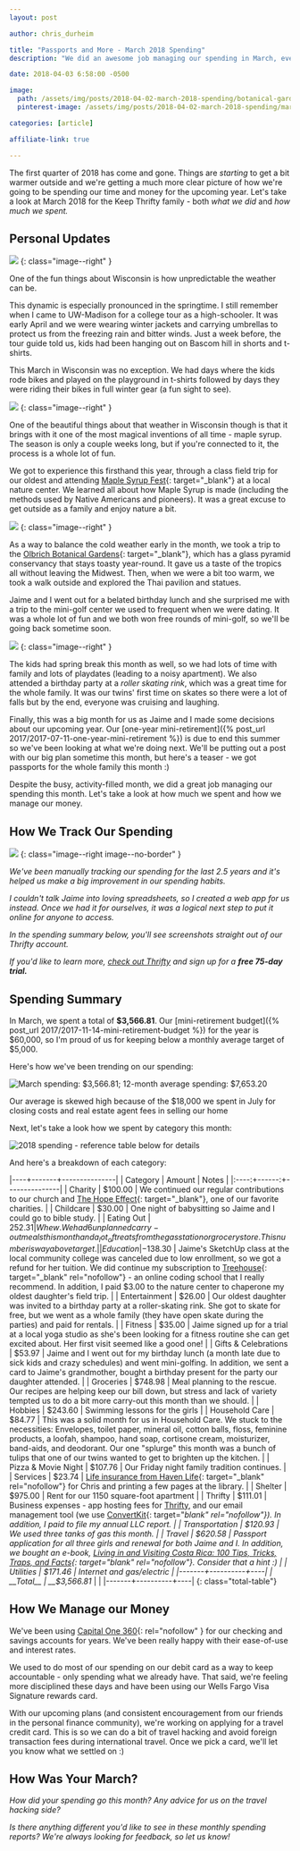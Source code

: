 ```yaml
---
layout: post

author: chris_durheim

title: "Passports and More - March 2018 Spending"
description: "We did an awesome job managing our spending in March, even while spending over $600 investing in passports for the whole family."

date: 2018-04-03 6:58:00 -0500

image:
  path: /assets/img/posts/2018-04-02-march-2018-spending/botanical-gardens.jpg
  pinterest-image: /assets/img/posts/2018-04-02-march-2018-spending/march-spending-report-pin.png

categories: [article]

affiliate-link: true

---
```


The first quarter of 2018 has come and gone. Things are _starting_ to get a bit warmer outside and we're getting a much more clear picture of how we're going to be spending our time and money for the upcoming year. Let's take a look at March 2018 for the Keep Thrifty family - both _what we did_ and _how much we spent._

## Personal Updates

![]({{site.url}}/assets/img/posts/2018-04-02-march-2018-spending/t-shirt.jpg)
{: class="image--right" }

One of the fun things about Wisconsin is how unpredictable the weather can be.

This dynamic is especially pronounced in the springtime. I still remember when I came to UW-Madison for a college tour as a high-schooler. It was early April and we were wearing winter jackets and carrying umbrellas to protect us from the freezing rain and bitter winds. Just a week before, the tour guide told us, kids had been hanging out on Bascom hill in shorts and t-shirts.

This March in Wisconsin was no exception. We had days where the kids rode bikes and played on the playground in t-shirts followed by days they were riding their bikes in full winter gear (a fun sight to see).

![]({{site.url}}/assets/img/posts/2018-04-02-march-2018-spending/sugar-shack.jpg)
{: class="image--right" }

One of the beautiful things about that weather in Wisconsin though is that it brings with it one of the most magical inventions of all time - maple syrup. The season is only a couple weeks long, but if you're connected to it, the process is a whole lot of fun.

We got to experience this firsthand this year, through a class field trip for our oldest and attending [Maple Syrup Fest](http://aldoleopoldnaturecenter.org/event/family-public-program-maple-syrup-fest-2/){: target="_blank"} at a local nature center. We learned all about how Maple Syrup is made (including the methods used by Native Americans and pioneers). It was a great excuse to get outside as a family and enjoy nature a bit.

![]({{site.url}}/assets/img/posts/2018-04-02-march-2018-spending/outdoors.jpg)
{: class="image--right" }

As a way to balance the cold weather early in the month, we took a trip to the [Olbrich Botanical Gardens](http://www.olbrich.org/){: target="_blank"}, which has a glass pyramid conservancy that stays toasty year-round. It gave us a taste of the tropics all without leaving the Midwest. Then, when we were a bit too warm, we took a walk outside and explored the Thai pavilion and statues.

Jaime and I went out for a belated birthday lunch and she surprised me with a trip to the mini-golf center we used to frequent when we were dating. It was a whole lot of fun and we both won free rounds of mini-golf, so we'll be going back sometime soon.

![]({{site.url}}/assets/img/posts/2018-04-02-march-2018-spending/skating.jpg)
{: class="image--right" }

The kids had spring break this month as well, so we had lots of time with family and lots of playdates (leading to a noisy apartment). We also attended a birthday party at a _roller skating rink_, which was a great time for the whole family. It was our twins' first time on skates so there were a lot of falls but by the end, everyone was cruising and laughing.

Finally, this was a big month for us as Jaime and I made some decisions about our upcoming year. Our [one-year mini-retirement]({% post_url 2017/2017-07-11-one-year-mini-retirement %}) is due to end this summer so we've been looking at what we're doing next. We'll be putting out a post with our big plan sometime this month, but here's a teaser - we got passports for the whole family this month :)

Despite the busy, activity-filled month, we did a great job managing our spending this month. Let's take a look at how much we spent and how we manage our money.

## How We Track Our Spending

[![]({{site.url}}/assets/img/thrifty/thrifty-both-devices-compressed.png)](https://thrifty.keepthrifty.com)
{: class="image--right image--no-border" }

_We've been manually tracking our spending for the last 2.5 years and it's helped us make a big improvement in our spending habits._

_I couldn't talk Jaime into loving spreadsheets, so I created a web app for us instead. Once we had it for ourselves, it was a logical next step to put it online for anyone to access._

_In the spending summary below, you'll see screenshots straight out of our Thrifty account._

_If you'd like to learn more, [check out Thrifty](https://thrifty.keepthrifty.com) and sign up for a_ ___free 75-day trial.___

## Spending Summary

In March, we spent a total of __$3,566.81__. Our [mini-retirement budget]({% post_url 2017/2017-11-14-mini-retirement-budget %}) for the year is $60,000, so I'm proud of us for keeping below a monthly average target of $5,000.

Here's how we've been trending on our spending:

![March spending: $3,566.81; 12-month average spending: $7,653.20]({{site.url}}/assets/img/posts/2018-04-02-march-2018-spending/march-2018-trend.png)

<div class="caption">Our average is skewed high because of the $18,000 we spent in July for closing costs and real estate agent fees in selling our home</div>

Next, let's take a look how we spent by category this month:

![2018 spending - reference table below for details]({{site.url}}/assets/img/posts/2018-04-02-march-2018-spending/march-2018-spending.png)

And here's a breakdown of each category:

|----+-------+---------------|
| Category | Amount  | Notes |
|:----:+------:+---------------|
| Charity  | $100.00 | We continued our regular contributions to our church and [The Hope Effect](http://hopeeffect.com/){: target="_blank"}, one of our favorite charities. |
| Childcare  | $30.00 | One night of babysitting so Jaime and I could go to bible study. |
| Eating Out | $252.31 | Whew. We had 6 unplanned carry-out meals this month and a _lot_ of treats from the gas station or grocery store. This number is way above target. |
| Education | -$138.30 | Jaime's SketchUp class at the local community college was canceled due to low enrollment, so we got a refund for her tuition. We did continue my subscription to [Treehouse](http://referrals.trhou.se/chrisdurheim){: target="_blank" rel="nofollow"} - an online coding school that I really recommend. In addition, I paid $3.00 to the nature center to chaperone my oldest daughter's field trip. |
| Entertainment | $26.00 | Our oldest daughter was invited to a birthday party at a roller-skating rink. She got to skate for free, but we went as a whole family (they have open skate during the parties) and paid for rentals. |
| Fitness | $35.00 | Jaime signed up for a trial at a local yoga studio as she's been looking for a fitness routine she can get excited about. Her first visit seemed like a good one! |
| Gifts & Celebrations | $53.97 | Jaime and I went out for my birthday lunch (a month late due to sick kids and crazy schedules) and went mini-golfing. In addition, we sent a card to Jaime's grandmother, bought a birthday present for the party our daughter attended. |
| Groceries | $748.98 | Meal planning to the rescue. Our recipes are helping keep our bill down, but stress and lack of variety tempted us to do a bit more carry-out this month than we should. |
| Hobbies | $243.60 | Swimming lessons for the girls |
| Household Care | $84.77 | This was a solid month for us in Household Care. We stuck to the necessities: Envelopes, toilet paper, mineral oil, cotton balls, floss, feminine products, a loofah, shampoo, hand soap, cortisone cream, moisturizer, band-aids, and deodorant. Our one "splurge" this month was a bunch of tulips that one of our twins wanted to get to brighten up the kitchen. |
| Pizza & Movie Night | $107.76 | Our Friday night family tradition continues. |
| Services | $23.74 | [Life insurance from Haven Life](http://fxo.co/5IN7){: target="_blank" rel="nofollow"} for Chris and printing a few pages at the library. |
| Shelter | $975.00 | Rent for our 1150 square-foot apartment |
| Thrifty | $111.01 | Business expenses - app hosting fees for [Thrifty](https://thrifty.keepthrifty.com), and our email management tool (we use [ConvertKit](http://mbsy.co/convertkit/31907907){: target="_blank" rel="nofollow"}). In addition, I paid to file my annual LLC report. |
| Transportation | $120.93 | We used three tanks of gas this month. |
| Travel | $620.58 | Passport application for all three girls and renewal for both Jaime and I. In addition, we bought an e-book, [Living in and Visiting Costa Rica: 100 Tips, Tricks, Traps, and Facts](https://amzn.to/2q3OLKb){: target="_blank" rel="nofollow"}. Consider that a hint :) |
| Utilities | $171.46 | Internet and gas/electric |
|-------+----------+----|
| __Total__ | __$3,566.81__ | |
|-------+----------+----|
{: class="total-table"}

## How We Manage our Money

We've been using [Capital One 360](https://captl1.co/2y8eSBn){: rel="nofollow" } for our checking and savings accounts for years. We've been really happy with their ease-of-use and interest rates.

We used to do most of our spending on our debit card as a way to keep accountable - only spending what we already have. That said, we're feeling more disciplined these days and have been using our Wells Fargo Visa Signature rewards card.

With our upcoming plans (and consistent encouragement from our friends in the personal finance community), we're working on applying for a travel credit card. This is so we can do a bit of travel hacking and avoid foreign transaction fees during international travel. Once we pick a card, we'll let you know what we settled on :)

## How Was Your March?

_How did your spending go this month? Any advice for us on the travel hacking side?_

_Is there anything different you'd like to see in these monthly spending reports? We're always looking for feedback, so let us know!_
